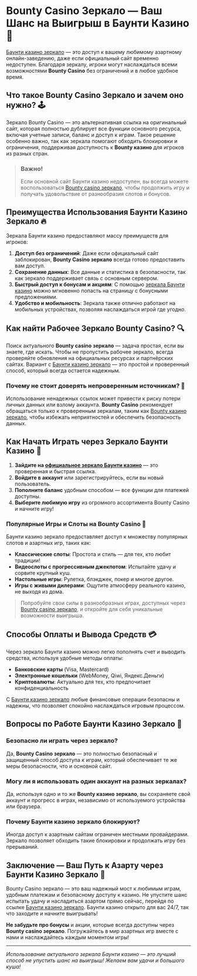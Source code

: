 # Bounty Casino Зеркало — Ваш Шанс на Выигрыш в Баунти Казино 🎰

[Баунти казино зеркало](https://bounty-casino.de/BOVK) — это доступ к вашему любимому азартному онлайн-заведению, даже если официальный сайт временно недоступен. Благодаря зеркалу, игроки могут наслаждаться всеми возможностями **Bounty Casino** без ограничений и в любое удобное время.

## Что такое Bounty Casino Зеркало и зачем оно нужно? 🕹️

Зеркало Bounty Casino — это альтернативная ссылка на оригинальный сайт, которая полностью дублирует все функции основного ресурса, включая учетные записи, баланс и доступ к играм. Такое решение особенно важно, так как зеркала помогают обходить блокировки и ограничения, поддерживая доступность к **Bounty казино** для игроков из разных стран.

> ### Важно!
> Если основной сайт Баунти казино недоступен, вы всегда можете воспользоваться [Bounty casino зеркало](https://bounty-casino.de/BOVK), чтобы продолжить игру и получать удовольствие от разнообразия слотов и бонусов.

## Преимущества Использования Баунти Казино Зеркало 🔥

Зеркала Баунти казино предоставляют массу преимуществ для игроков:
  
1. **Доступ без ограничений**: Даже если официальный сайт заблокирован, **Bounty Casino зеркало** всегда готово предоставить вам доступ.
2. **Сохранение данных**: Все данные и статистика в безопасности, так как зеркало поддерживает связь с основным сервером.
3. **Быстрый доступ к бонусам и акциям**: С помощью [зеркала Баунти казино](https://bounty-casino.de/BOVK) можно мгновенно попасть на страницу с бонусными предложениями.
4. **Удобство и мобильность**: Зеркала также отлично работают на мобильных устройствах, позволяя наслаждаться игрой где угодно.

## Как найти Рабочее Зеркало Bounty Casino? 🔍

Поиск актуального **Bounty casino зеркало** — задача простая, если вы знаете, где искать. Чтобы не пропустить рабочее зеркало, всегда проверяйте обновления на официальных ресурсах и партнёрских сайтах. Вариант с [Баунти казино зеркало](https://bounty-casino.de/BOVK) — это простой и проверенный способ, который всегда остается надежным.

### Почему не стоит доверять непроверенным источникам? 🚨

Использование ненадежных ссылок может привести к риску потери личных данных или взлому аккаунта. **Bounty Casino** рекомендует обращаться только к проверенным зеркалам, таким как [Bounty казино зеркало](https://bounty-casino.de/BOVK), чтобы избежать неприятностей и обеспечить безопасность данных.

## Как Начать Играть через Зеркало Баунти Казино 🎲

1. **Зайдите на [официальное зеркало Баунти казино](https://bounty-casino.de/BOVK)** — это проверенная и быстрая ссылка.
2. **Войдите в аккаунт** или зарегистрируйтесь, если вы новый пользователь.
3. **Пополните баланс** удобным способом — все функции для платежей доступны.
4. **Выберите любимую игру** из огромного ассортимента Bounty Casino и начните игру!

### Популярные Игры и Слоты на Bounty Casino 🎰

Баунти казино зеркало предоставляет доступ к множеству популярных слотов и азартных игр, таких как:
- **Классические слоты**: Простота и стиль — для тех, кто любит традиции!
- **Видеослоты с прогрессивным джекпотом**: Испытайте удачу и сорвите крупный куш.
- **Настольные игры**: Рулетка, блэкджек, покер и многое другое.
- **Игры с живыми дилерами**: Ощутите атмосферу реального казино, не выходя из дома.

> Попробуйте свои силы в разнообразных играх, доступных через [Bounty casino зеркало](https://bounty-casino.de/BOVK), и откройте для себя уникальные возможности выигрыша.

## Способы Оплаты и Вывода Средств 💳

Через зеркало Баунти казино можно легко пополнять счет и выводить средства, используя удобные методы оплаты:
- **Банковские карты** (Visa, Mastercard)
- **Электронные кошельки** (WebMoney, Qiwi, Яндекс.Деньги)
- **Криптовалюты**: Актуально для тех, кто предпочитает конфиденциальность

С [Баунти казино зеркало](https://bounty-casino.de/BOVK) любые финансовые операции безопасны и надежны, что позволяет спокойно наслаждаться игровым процессом.

## Вопросы по Работе Баунти Казино Зеркало 🤔

### Безопасно ли играть через зеркало?
Да, **Bounty Casino зеркало** — это полностью безопасный и защищенный способ доступа к играм, который обеспечивает те же меры безопасности, что и основной сайт.

### Могу ли я использовать один аккаунт на разных зеркалах?
Да, используя одно и то же **Bounty казино зеркало**, вы сохраняете свой аккаунт и прогресс в играх, независимо от используемого устройства или браузера.

### Почему Баунти казино зеркало блокируют?
Иногда доступ к азартным сайтам ограничен местными провайдерами. Зеркало позволяет обходить такие блокировки и продолжать игру без прерываний.

## Заключение — Ваш Путь к Азарту через Баунти Казино Зеркало 🎉

Bounty Casino зеркало — это ваш надежный мост к любимым играм, удобным платежам и безопасному доступу к казино. Не упустите шанс испытать удачу и насладиться азартом прямо сейчас, перейдя по ссылке [Баунти казино зеркало](https://bounty-casino.de/BOVK). Баунти казино открыто для вас 24/7, так что заходите и начните выигрывать!

**Не забудьте про бонусы** и акции, которые всегда доступны через **Bounty casino зеркало**. Погружайтесь в мир азартных игр вместе с нами и наслаждайтесь каждым моментом игры!

---

*Использование актуального зеркала Баунти казино — это лучший способ не упустить шанс на выигрыш! Желаем вам удачи и большого куша!*
